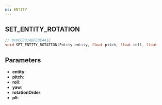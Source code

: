 ```yaml
---
ns: ENTITY
---
```

## SET_ENTITY_ROTATION

```c
// 0x9CC8314DFEDE441E
void SET_ENTITY_ROTATION(Entity entity, float pitch, float roll, float yaw, int rotationOrder, BOOL p5);
```

## Parameters
* **entity**:
* **pitch**:
* **roll**:
* **yaw**:
* **rotationOrder**:
* **p5**:
